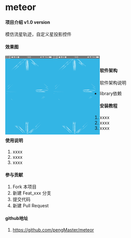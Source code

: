 # meteor

#### 项目介绍 v1.0 version
模仿流星轨迹，自定义星投影控件

#### 效果图
   <img src="https://github.com/pengMaster/meteor/blob/master/doc/show.png" width="150" height="250" align="left" alt=""/>
      <img src="https://github.com/pengMaster/meteor/blob/master/doc/show.png" width="150" height="250" align="left" alt=""/>
#### 软件架构
软件架构说明
 - library依赖


#### 安装教程

1. xxxx
2. xxxx
3. xxxx

#### 使用说明

1. xxxx
2. xxxx
3. xxxx

#### 参与贡献

1. Fork 本项目
2. 新建 Feat_xxx 分支
3. 提交代码
4. 新建 Pull Request


#### github地址

1. https://github.com/pengMaster/meteor
